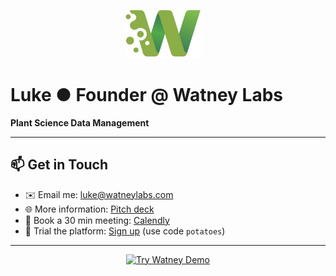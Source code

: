 <p align="center">
  <img src="./watney_logo.png" alt="Watney Labs Logo" width="120" />
  &nbsp;&nbsp;&nbsp;
</p>

# Luke ● Founder @ Watney Labs

**Plant Science Data Management**  

---

## 📫 Get in Touch

- ✉️ Email me: [luke@watneylabs.com](mailto:luke@watneylabs.com)  
- 🌐 More information: [Pitch deck](https://pitch.com/v/watney-7ai63p)  
- 📅 Book a 30 min meeting: [Calendly](https://calendly.com/luke-watneylabs/30min)  
- 🚀 Trial the platform: [Sign up](https://app.watneylabs.com) (use code `potatoes`)

---

<p align="center">  
  <a href="https://app.watneylabs.com"><img src="https://img.shields.io/badge/Try%20Watney-Live%20Demo-brightgreen" alt="Try Watney Demo" /></a>
</p>
